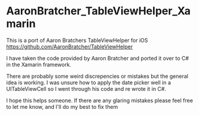 # AaronBratcher_TableViewHelper_Xamarin
This is a port of Aaron Bratchers TableViewHelper for iOS https://github.com/AaronBratcher/TableViewHelper

I have taken the code provided by Aaron Bratcher and ported it over to C# in the Xamarin framework.

There are probably some weird discrepencies or mistakes but the general idea is working.  I was unsure how to apply the date picker well in a UITableViewCell so I went through his code and re wrote it in C#. 

I hope this helps someone.  If there are any glaring mistakes please feel free to let me know, and I'll do my best to fix them
